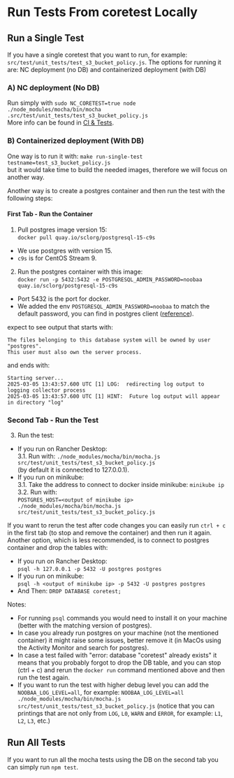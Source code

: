 # Run Tests From coretest Locally

## Run a Single Test

If you have a single coretest that you want to run, for example: `src/test/unit_tests/test_s3_bucket_policy.js`.
The options for running it are: NC deployment (no DB) and containerized deployment (with DB)

### A) NC deployment (No DB)
Run simply with `sudo NC_CORETEST=true node ./node_modules/mocha/bin/mocha .src/test/unit_tests/test_s3_bucket_policy.js`  
More info can be found in [CI & Tests](#ci--tests).

### B) Containerized deployment (With DB)
One way is to run it with: `make run-single-test testname=test_s3_bucket_policy.js`  
but it would take time to build the needed images, therefore we will focus on another way.

Another way is to create a postgres container and then run the test with the following steps:

#### First Tab - Run the Container
1. Pull postgres image version 15:  
`docker pull quay.io/sclorg/postgresql-15-c9s`
- We use postgres with version 15.
- `c9s` is for CentOS Stream 9.
2. Run the postgres container with this image:  
`docker run -p 5432:5432 -e POSTGRESQL_ADMIN_PASSWORD=noobaa  quay.io/sclorg/postgresql-15-c9s`
- Port 5432 is the port for docker.
- We added the env `POSTGRESQL_ADMIN_PASSWORD=noobaa` to match the default password, you can find in postgres client ([reference](https://github.com/noobaa/noobaa-core/blob/12847927fc3cde52c4ab0098da41de3ced1fc63a/src/util/postgres_client.js#L1480)).

expect to see output that starts with:
```
The files belonging to this database system will be owned by user "postgres".
This user must also own the server process.
```
and ends with:
```
Starting server...
2025-03-05 13:43:57.600 UTC [1] LOG:  redirecting log output to logging collector process
2025-03-05 13:43:57.600 UTC [1] HINT:  Future log output will appear in directory "log"
```

### Second Tab - Run the Test
3. Run the test:  
- If you run on Rancher Desktop:  
3.1. Run with: `./node_modules/mocha/bin/mocha.js src/test/unit_tests/test_s3_bucket_policy.js`  
(by default it is connected to 127.0.0.1).
- If you run on minikube:  
3.1. Take the address to connect to docker inside minikube: `minikube ip`  
3.2. Run with:  
`POSTGRES_HOST=<output of minikube ip> ./node_modules/mocha/bin/mocha.js src/test/unit_tests/test_s3_bucket_policy.js`

If you want to rerun the test after code changes you can easily run `ctrl + c` in the first tab (to stop and remove the container) and then run it again.  
Another option, which is less recommended, is to connect to postgres container and drop the tables with:
- If you run on Rancher Desktop:  
`psql -h 127.0.0.1 -p 5432 -U postgres postgres`
- If you run on minikube:  
`psql -h <output of minikube ip> -p 5432 -U postgres postgres`  
- And Then: `DROP DATABASE coretest;`

Notes:
* For running `psql` commands you would need to install it on your machine (better with the matching version of postgres).
* In case you already run postgres on your machine (not the mentioned container) it might raise some issues, better remove it (in MacOs using the Activity Monitor and search for postgres).
* In case a test failed with "error: database "coretest" already exists" it means that you probably forgot to drop the DB table, and you can stop (ctrl + c) and rerun the `docker run` command mentioned above and then run the test again.
* If you want to run the test with higher debug level you can add the `NOOBAA_LOG_LEVEL=all`, for example: `NOOBAA_LOG_LEVEL=all ./node_modules/mocha/bin/mocha.js src/test/unit_tests/test_s3_bucket_policy.js` (notice that you can printings that are not only from `LOG`, `L0`, `WARN` and `ERROR`, for example: `L1`, `L2`, `L3`, etc.)

## Run All Tests

If you want to run all the mocha tests using the DB on the second tab you can simply run `npm test`.
